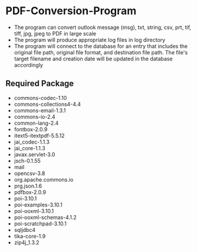 # PDF-Conversion-Program
- The program can convert outlook message (msg), txt, string, csv, prt, tif, tiff, jpg, jpeg to PDF in large scale
- The program will produce appropriate log files in log directory
- The program will connect to the database for an entry that includes the original file path, original file format, and destination file path. The file's target filename and creation date will be updated in the database accordingly
## Required Package
- commons-codec-1.10
- commons-collections4-4.4
- commons-email-1.3.1
- commons-io-2.4
- common-lang-2.4
- fontbox-2.0.9
- itext5-itextpdf-5.5.12
- jai_codec-1.1.3
- jai_core-1.1.3
- javax.servlet-3.0
- jsch-0.1.55
- mail
- opencsv-3.8
- org.apache.commons.io
- prg.json.1.6
- pdfbox-2.0.9
- poi-3.10.1
- poi-examples-3.10.1
- poi-ooxml-3.10.1
- poi-ooxml-schemas-4.1.2
- poi-scratchpad-3.10.1
- sqljdbc4
- tika-core-1.9
- zip4j_1.3.2
